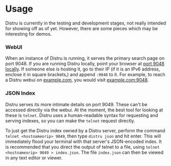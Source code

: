 # Usage
Distru is currently in the testing and development stages, not really intended for showing off as of yet. However, there are some pieces which may be interesting for demos.

### WebUI
When an instance of Distru is running, it serves the primary search page on port 9048. If you are running Distru locally, point your browser at [port 9048 locally](http://localhost:9048). If someone else is hosting it, go to their IP (if it is an IPv6 address, enclose it in square brackets,) and append `:9048` to it. For example, to reach a Distru webui on [example.com](http://example.com), you would visit [example.com:9048](http://example.com:9048).

### JSON Index
Distru serves its more intimate details on port 9049. These can't be accessed directly via the webui. At the moment, the best tool for looking at these is `telnet`. Distru uses a human-readable syntax for requesting and serving indexes, so you can make the `telnet` request directly.

To just get the Distru index owned by a Distru server, perform the command `telnet <hostnameorip> 9049`, then type `distru json` and hit enter. This will immediately flood your terminal with that server's JSON-encoded index. It is recommended that you direct the output of telnet to a file, using `telnet <hostnameorip> 9049 > index.json`. The file `index.json` can then be viewed in any text editor or viewer. 
